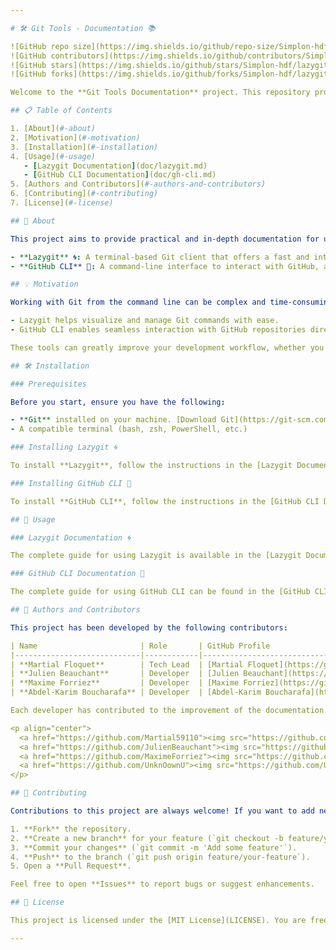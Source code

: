 ```yaml
---

# 🛠️ Git Tools - Documentation 📚

![GitHub repo size](https://img.shields.io/github/repo-size/Simplon-hdf/lazygit-gh-cli-2)
![GitHub contributors](https://img.shields.io/github/contributors/Simplon-hdf/lazygit-gh-cli-2)
![GitHub stars](https://img.shields.io/github/stars/Simplon-hdf/lazygit-gh-cli-2?style=social)
![GitHub forks](https://img.shields.io/github/forks/Simplon-hdf/lazygit-gh-cli-2?style=social)

Welcome to the **Git Tools Documentation** project. This repository provides comprehensive guides for leveraging popular Git tools like Lazygit and GitHub CLI to enhance your Git workflow efficiency.

## 📋 Table of Contents

1. [About](#-about)
2. [Motivation](#-motivation)
3. [Installation](#️-installation)
4. [Usage](#-usage)
   - [Lazygit Documentation](doc/lazygit.md)
   - [GitHub CLI Documentation](doc/gh-cli.md)
5. [Authors and Contributors](#-authors-and-contributors)
6. [Contributing](#-contributing)
7. [License](#-license)

## 📝 About

This project aims to provide practical and in-depth documentation for using two of the most popular Git-related tools:

- **Lazygit** 🌀: A terminal-based Git client that offers a fast and intuitive graphical user interface for managing Git repositories.
- **GitHub CLI** 🚀: A command-line interface to interact with GitHub, allowing you to handle pull requests, issues, releases, and more directly from your terminal.

## 💡 Motivation

Working with Git from the command line can be complex and time-consuming. This project was created to simplify version control workflows by providing detailed guides on tools that streamline Git operations:

- Lazygit helps visualize and manage Git commands with ease.
- GitHub CLI enables seamless interaction with GitHub repositories directly from the terminal.

These tools can greatly improve your development workflow, whether you're a beginner or a seasoned developer.

## 🛠️ Installation

### Prerequisites

Before you start, ensure you have the following:

- **Git** installed on your machine. [Download Git](https://git-scm.com/downloads)
- A compatible terminal (bash, zsh, PowerShell, etc.)

### Installing Lazygit 🌀

To install **Lazygit**, follow the instructions in the [Lazygit Documentation](doc/lazygit.md).

### Installing GitHub CLI 🚀

To install **GitHub CLI**, follow the instructions in the [GitHub CLI Documentation](doc/gh-cli.md).

## 🚀 Usage

### Lazygit Documentation 🌀

The complete guide for using Lazygit is available in the [Lazygit Documentation](doc/lazygit.md).

### GitHub CLI Documentation 🚀

The complete guide for using GitHub CLI can be found in the [GitHub CLI Documentation](doc/gh-cli.md).

## 👥 Authors and Contributors

This project has been developed by the following contributors:

| Name                       | Role       | GitHub Profile                                               |
|----------------------------|------------|--------------------------------------------------------------|
| **Martial Floquet**        | Tech Lead  | [Martial Floquet](https://github.com/Martial59110)           |
| **Julien Beauchant**       | Developer  | [Julien Beauchant](https://github.com/JulienBeauchant)       |
| **Maxime Forriez**         | Developer  | [Maxime Forriez](https://github.com/MaximeForriez)           |
| **Abdel-Karim Boucharafa** | Developer  | [Abdel-Karim Boucharafa](https://github.com/UnknOownU)       |

Each developer has contributed to the improvement of the documentation.

<p align="center">
  <a href="https://github.com/Martial59110"><img src="https://github.com/Martial59110.png" alt="Martial Floquet" width="100"/></a>
  <a href="https://github.com/JulienBeauchant"><img src="https://github.com/JulienBeauchant.png" alt="Julien Beauchant" width="100"/></a>
  <a href="https://github.com/MaximeForriez"><img src="https://github.com/MaximeForriez.png" alt="Maxime Forriez" width="100"/></a>
  <a href="https://github.com/UnknOownU"><img src="https://github.com/UnknOownU.png" alt="Abdel-Karim Boucharafa" width="100"/></a>
</p>

## 🤝 Contributing

Contributions to this project are always welcome! If you want to add new tools, improve the documentation, or fix a bug, follow these steps:

1. **Fork** the repository.
2. **Create a new branch** for your feature (`git checkout -b feature/your-feature`).
3. **Commit your changes** (`git commit -m 'Add some feature'`).
4. **Push** to the branch (`git push origin feature/your-feature`).
5. Open a **Pull Request**.

Feel free to open **Issues** to report bugs or suggest enhancements.

## 📄 License

This project is licensed under the [MIT License](LICENSE). You are free to use, distribute, and modify it as long as you follow the terms of the license.

---
```


